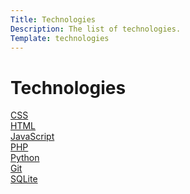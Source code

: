 ```yaml
---
Title: Technologies
Description: The list of technologies.
Template: technologies
---
```


Technologies
============
<div class="tech-box">
    <a href="%base_url%?technologies/css"><span>CSS</span></a>
</div>

<div class="tech-box" style="grid-column: span 2">
    <a href="%base_url%?technologies/html"><span>HTML</span></a>
</div>

<div class="tech-box" style="grid-column: span 2">
    <a href="%base_url%?technologies/javascript"><span>JavaScript</span></a>
</div>

<div class="tech-box">
    <a href="%base_url%?technologies/php"><span>PHP</span></a>
</div>

<div class="tech-box" style="grid-column: span 3">
    <a href="%base_url%?technologies/python"><span>Python</span></a>
</div>

<div class="tech-box">
    <a href="%base_url%?technologies/git"><span>Git</span></a>
</div>

<div class="tech-box"  style="grid-column: span 2">
    <a href="%base_url%?technologies/sqlite"><span>SQLite</span></a>
</div>
